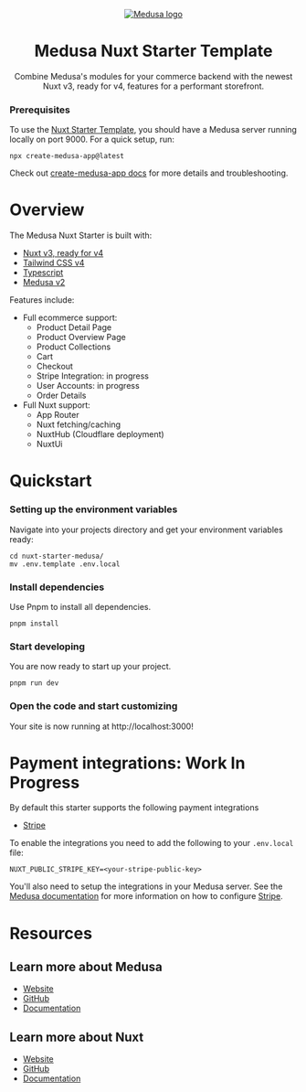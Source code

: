 <p align="center">
  <a href="https://www.medusajs.com">
  <picture>
    <source media="(prefers-color-scheme: dark)" srcset="https://user-images.githubusercontent.com/59018053/229103275-b5e482bb-4601-46e6-8142-244f531cebdb.svg">
    <source media="(prefers-color-scheme: light)" srcset="https://user-images.githubusercontent.com/59018053/229103726-e5b529a3-9b3f-4970-8a1f-c6af37f087bf.svg">
    <img alt="Medusa logo" src="https://user-images.githubusercontent.com/59018053/229103726-e5b529a3-9b3f-4970-8a1f-c6af37f087bf.svg">
    </picture>
  </a>
</p>

<h1 align="center">
  Medusa Nuxt Starter Template
</h1>

<p align="center">
Combine Medusa's modules for your commerce backend with the newest Nuxt v3, ready for v4, features for a performant storefront.</p>

### Prerequisites

To use the [Nuxt Starter Template](https://nuxt-medusa.pages.dev), you should have a Medusa server running locally on port 9000.
For a quick setup, run:

```shell
npx create-medusa-app@latest
```

Check out [create-medusa-app docs](https://docs.medusajs.com/create-medusa-app) for more details and troubleshooting.

# Overview

The Medusa Nuxt Starter is built with:

- [Nuxt v3, ready for v4](https://nextjs.org/)
- [Tailwind CSS v4](https://tailwindcss.com/)
- [Typescript](https://www.typescriptlang.org/)
- [Medusa v2](https://medusajs.com/)

Features include:

- Full ecommerce support:
  - Product Detail Page
  - Product Overview Page
  - Product Collections
  - Cart
  - Checkout 
  - Stripe Integration: in progress
  - User Accounts: in progress
  - Order Details
- Full Nuxt support:
  - App Router
  - Nuxt fetching/caching
  - NuxtHub (Cloudflare deployment)
  - NuxtUi

# Quickstart

### Setting up the environment variables

Navigate into your projects directory and get your environment variables ready:

```shell
cd nuxt-starter-medusa/
mv .env.template .env.local
```

### Install dependencies

Use Pnpm to install all dependencies.

```shell
pnpm install
```

### Start developing

You are now ready to start up your project.

```shell
pnpm run dev
```

### Open the code and start customizing

Your site is now running at http://localhost:3000!

# Payment integrations: Work In Progress

By default this starter supports the following payment integrations

- [Stripe](https://stripe.com/)

To enable the integrations you need to add the following to your `.env.local` file:

```shell
NUXT_PUBLIC_STRIPE_KEY=<your-stripe-public-key>
```

You'll also need to setup the integrations in your Medusa server. See the [Medusa documentation](https://docs.medusajs.com) for more information on how to configure [Stripe](https://docs.medusajs.com/resources/commerce-modules/payment/payment-provider/stripe#main).

# Resources

## Learn more about Medusa

- [Website](https://www.medusajs.com/)
- [GitHub](https://github.com/medusajs)
- [Documentation](https://docs.medusajs.com/)

## Learn more about Nuxt

- [Website](https://nuxt.com/)
- [GitHub](https://github.com/nuxt/nuxt)
- [Documentation](https://nuxt.com/docs/getting-started/introduction)